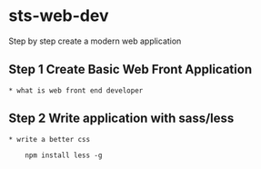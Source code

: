 sts-web-dev
===========

Step by step create a modern web application

## Step 1 Create Basic Web Front Application

    * what is web front end developer

## Step 2 Write application with sass/less

    * write a better css

        npm install less -g